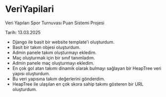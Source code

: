 # VeriYapilari
Veri Yapıları Spor Turnuvası Puan Sistemi Projesi

Tarih: 13.03.2025
- Django ile basit bir website template'i oluşturdum.
- Basit bir takım objesi oluşturdum.
- Admin panele takım oluşturmayı ekledim.
- Maç oluşturmak için bir sınıf tanımladım.
- Admin panele maç oluşturmayı ekledim.
- En çok gol atan takımı dinamik olarak bulmayı sağlayan bir HeapTree veri yapısı oluşturdum.
- Bu veri yapısına takım değerlerini gönderdim.
- HeapTree ile ulaşılan en çok skora sahip takımı gösteren bir URL oluşturdum.
